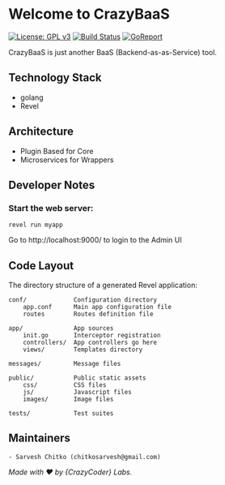 # Welcome to CrazyBaaS
[![License: GPL v3](https://img.shields.io/badge/License-GPL%20v3-blue.svg)](https://www.gnu.org/licenses/gpl-3.0)
[![Build Status](https://travis-ci.org/crazycoderlabs/crazybaas.svg?branch=master)](https://travis-ci.org/crazycoderlabs/crazybaas)
[![GoReport](https://goreportcard.com/badge/github.com/crazycoderlabs/crazybaas)](https://goreportcard.com/report/github.com/crazycoderlabs/crazybaas)

CrazyBaaS is just another BaaS (Backend-as-as-Service) tool.

## Technology Stack
- golang
- Revel
## Architecture
- Plugin Based for Core
- Microservices for Wrappers

## Developer Notes

### Start the web server:

    revel run myapp

   Go to http://localhost:9000/ to login to the Admin UI

## Code Layout

The directory structure of a generated Revel application:

    conf/             Configuration directory
        app.conf      Main app configuration file
        routes        Routes definition file

    app/              App sources
        init.go       Interceptor registration
        controllers/  App controllers go here
        views/        Templates directory

    messages/         Message files

    public/           Public static assets
        css/          CSS files
        js/           Javascript files
        images/       Image files

    tests/            Test suites


## Maintainers
`- Sarvesh Chitko (chitkosarvesh@gmail.com)`

*Made with :hearts: by {CrazyCoder} Labs.*
